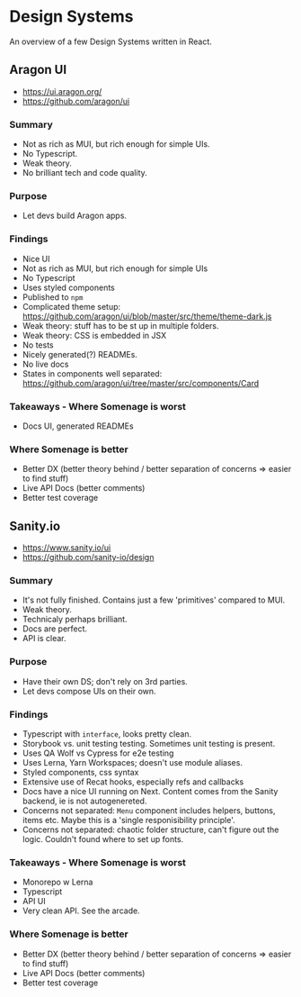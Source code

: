 # Design Systems

An overview of a few Design Systems written in React.

## Aragon UI

- https://ui.aragon.org/
- https://github.com/aragon/ui

### Summary

- Not as rich as MUI, but rich enough for simple UIs.
- No Typescript.
- Weak theory.
- No brilliant tech and code quality.

### Purpose

- Let devs build Aragon apps.

### Findings

- Nice UI
- Not as rich as MUI, but rich enough for simple UIs
- No Typescript
- Uses styled components
- Published to `npm`
- Complicated theme setup: https://github.com/aragon/ui/blob/master/src/theme/theme-dark.js
- Weak theory: stuff has to be st up in multiple folders.
- Weak theory: CSS is embedded in JSX
- No tests
- Nicely generated(?) READMEs.
- No live docs
- States in components well separated: https://github.com/aragon/ui/tree/master/src/components/Card

### Takeaways - Where Somenage is worst

- Docs UI, generated READMEs

### Where Somenage is better

- Better DX (better theory behind / better separation of concerns => easier to find stuff)
- Live API Docs (better comments)
- Better test coverage

## Sanity.io

- https://www.sanity.io/ui
- https://github.com/sanity-io/design

### Summary

- It's not fully finished. Contains just a few 'primitives' compared to MUI.
- Weak theory.
- Technicaly perhaps brilliant.
- Docs are perfect.
- API is clear.

### Purpose

- Have their own DS; don't rely on 3rd parties.
- Let devs compose UIs on their own.

### Findings

- Typescript with `interface`, looks pretty clean.
- Storybook vs. unit testing testing. Sometimes unit testing is present.
- Uses QA Wolf vs Cypress for e2e testing
- Uses Lerna, Yarn Workspaces; doesn't use module aliases.
- Styled components, css syntax
- Extensive use of Recat hooks, especially refs and callbacks
- Docs have a nice UI running on Next. Content comes from the Sanity backend, ie is not autogenereted.
- Concerns not separated: `Menu` component includes helpers, buttons, items etc. Maybe this is a 'single responisibility principle'.
- Concerns not separated: chaotic folder structure, can't figure out the logic. Couldn't found where to set up fonts.

### Takeaways - Where Somenage is worst

- Monorepo w Lerna
- Typescript
- API UI
- Very clean API. See the arcade.

### Where Somenage is better

- Better DX (better theory behind / better separation of concerns => easier to find stuff)
- Live API Docs (better comments)
- Better test coverage

